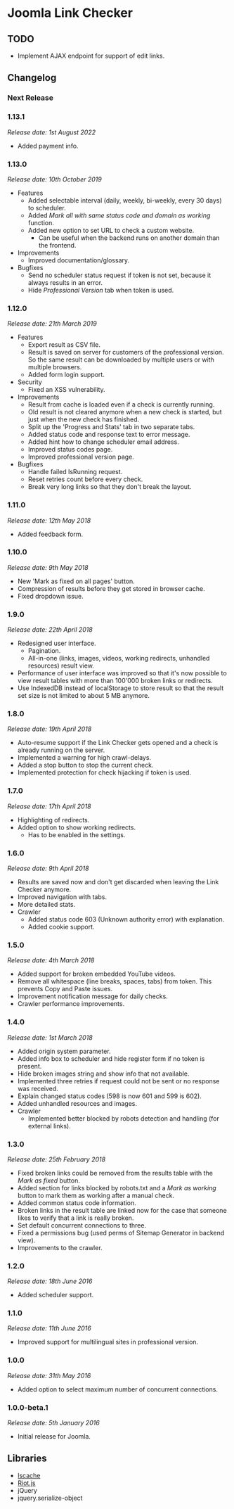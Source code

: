 # Joomla Link Checker

## TODO
- Implement AJAX endpoint for support of edit links.

## Changelog

### Next Release

### 1.13.1
*Release date: 1st August 2022*

- Added payment info.

### 1.13.0
*Release date: 10th October 2019*
- Features
	- Added selectable interval (daily, weekly, bi-weekly, every 30 days) to scheduler.
	- Added _Mark all with same status code and domain as working_ function.
	- Added new option to set URL to check a custom website.
		- Can be useful when the backend runs on another domain than the frontend.
- Improvements
	- Improved documentation/glossary.
- Bugfixes
	- Send no scheduler status request if token is not set, because it always results in an error.
	- Hide _Professional Version_ tab when token is used.

### 1.12.0
*Release date: 21th March 2019*
- Features
	- Export result as CSV file.
	- Result is saved on server for customers of the professional version. So the same result can be downloaded by multiple users or with multiple browsers.
	- Added form login support.
- Security
	- Fixed an XSS vulnerability.
- Improvements
	- Result from cache is loaded even if a check is currently running.
	- Old result is not cleared anymore when a new check is started, but just when the new check has finished.
	- Split up the 'Progress and Stats' tab in two separate tabs.
	- Added status code and response text to error message.
	- Added hint how to change scheduler email address.
	- Improved status codes page.
	- Improved professional version page.
- Bugfixes
	- Handle failed IsRunning request.
	- Reset retries count before every check.
	- Break very long links so that they don't break the layout.

### 1.11.0
*Release date: 12th May 2018*
- Added feedback form.

### 1.10.0
*Release date: 9th May 2018*
- New 'Mark as fixed on all pages' button.
- Compression of results before they get stored in browser cache.
- Fixed dropdown issue.

### 1.9.0
*Release date: 22th April 2018*
- Redesigned user interface.
	- Pagination.
	- All-in-one (links, images, videos, working redirects, unhandled resources) result view.
- Performance of user interface was improved so that it's now possible to view result tables with more than 100'000 broken links or redirects.
- Use IndexedDB instead of localStorage to store result so that the result set size is not limited to about 5 MB anymore.

### 1.8.0
*Release date: 19th April 2018*
- Auto-resume support if the Link Checker gets opened and a check is already running on the server.
- Implemented a warning for high crawl-delays.
- Added a stop button to stop the current check.
- Implemented protection for check hijacking if token is used.

### 1.7.0
*Release date: 17th April 2018*
- Highlighting of redirects.
- Added option to show working redirects.
	- Has to be enabled in the settings.

### 1.6.0
*Release date: 9th April 2018*
- Results are saved now and don't get discarded when leaving the Link Checker anymore.
- Improved navigation with tabs.
- More detailed stats.
- Crawler
	- Added status code 603 (Unknown authority error) with explanation.
	- Added cookie support.

### 1.5.0
*Release date: 4th March 2018*
- Added support for broken embedded YouTube videos.
- Remove all whitespace (line breaks, spaces, tabs) from token. This prevents Copy and Paste issues.
- Improvement notification message for daily checks.
- Crawler performance improvements.

### 1.4.0
*Release date: 1st March 2018*
- Added origin system parameter.
- Added info box to scheduler and hide register form if no token is present.
- Hide broken images string and show info that not available.
- Implemented three retries if request could not be sent or no response was received.
- Explain changed status codes (598 is now 601 and 599 is 602).
- Added unhandled resources and images.
- Crawler
	- Implemented better blocked by robots detection and handling (for external links).

### 1.3.0
*Release date: 25th February 2018*
- Fixed broken links could be removed from the results table with the _Mark as fixed_ button. 
- Added section for links blocked by robots.txt and a _Mark as working_ button to mark them as working after a manual check.
- Added common status code information.
- Broken links in the result table are linked now for the case that someone likes to verify that a link is really broken.
- Set default concurrent connections to three.
- Fixed a permissions bug (used perms of Sitemap Generator in backend view).
- Improvements to the crawler.

### 1.2.0
*Release date: 18th June 2016*
- Added scheduler support.

### 1.1.0
*Release date: 11th June 2016*
- Improved support for multilingual sites in professional version.

### 1.0.0
*Release date: 31th May 2016*
- Added option to select maximum number of concurrent connections.

### 1.0.0-beta.1
*Release date: 5th January 2016*
- Initial release for Joomla.

## Libraries
- [lscache](https://github.com/pamelafox/lscache)
- [Riot.js](http://riotjs.com/)
- jQuery
- jquery.serialize-object
